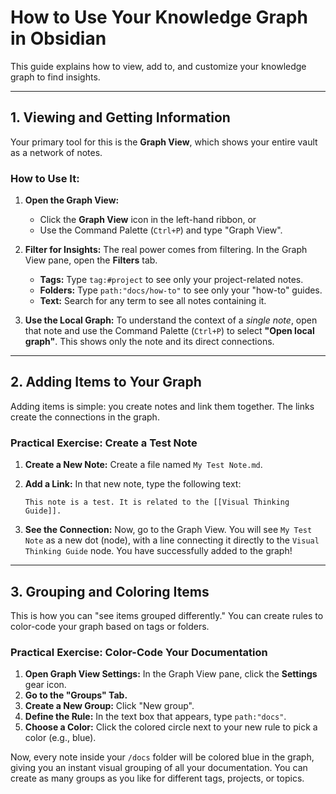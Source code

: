 # How to Use Your Knowledge Graph in Obsidian

This guide explains how to view, add to, and customize your knowledge graph to find insights.

---

## 1. Viewing and Getting Information

Your primary tool for this is the **Graph View**, which shows your entire vault as a network of notes.

### How to Use It:

1.  **Open the Graph View:**
    *   Click the **Graph View** icon in the left-hand ribbon, or
    *   Use the Command Palette (`Ctrl+P`) and type "Graph View".

2.  **Filter for Insights:** The real power comes from filtering. In the Graph View pane, open the **Filters** tab.
    *   **Tags:** Type `tag:#project` to see only your project-related notes.
    *   **Folders:** Type `path:"docs/how-to"` to see only your "how-to" guides.
    *   **Text:** Search for any term to see all notes containing it.

3.  **Use the Local Graph:** To understand the context of a *single note*, open that note and use the Command Palette (`Ctrl+P`) to select **"Open local graph"**. This shows only the note and its direct connections.

---

## 2. Adding Items to Your Graph

Adding items is simple: you create notes and link them together. The links create the connections in the graph.

### Practical Exercise: Create a Test Note

1.  **Create a New Note:** Create a file named `My Test Note.md`.
2.  **Add a Link:** In that new note, type the following text:

    `This note is a test. It is related to the [[Visual Thinking Guide]].`

3.  **See the Connection:** Now, go to the Graph View. You will see `My Test Note` as a new dot (node), with a line connecting it directly to the `Visual Thinking Guide` node. You have successfully added to the graph!

---

## 3. Grouping and Coloring Items

This is how you can "see items grouped differently." You can create rules to color-code your graph based on tags or folders.

### Practical Exercise: Color-Code Your Documentation

1.  **Open Graph View Settings:** In the Graph View pane, click the **Settings** gear icon.
2.  **Go to the "Groups" Tab.**
3.  **Create a New Group:** Click "New group".
4.  **Define the Rule:** In the text box that appears, type `path:"docs"`.
5.  **Choose a Color:** Click the colored circle next to your new rule to pick a color (e.g., blue).

Now, every note inside your `/docs` folder will be colored blue in the graph, giving you an instant visual grouping of all your documentation. You can create as many groups as you like for different tags, projects, or topics.
